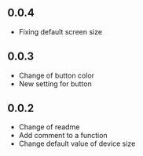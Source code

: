 
## 0.0.4

- Fixing default screen size


## 0.0.3

- Change of button color
- New setting for button



## 0.0.2

- Change of readme
- Add comment to a function 
- Change default value of device size
